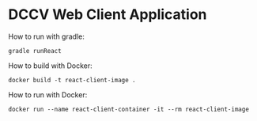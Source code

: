 # DCCV Web Client Application

How to run with gradle:

```
gradle runReact
```

How to build with Docker:
```
docker build -t react-client-image .
```

How to run with Docker:
```
docker run --name react-client-container -it --rm react-client-image
```